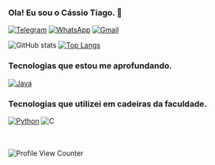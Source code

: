 ### Ola! Eu sou o Cássio Tiago. 👋

[![Telegram](https://img.shields.io/badge/Telegram-2CA5E0?style=for-the-badge&logo=telegram&logoColor=white)](https://t.me/cassiotiago)
[![WhatsApp](https://img.shields.io/badge/WhatsApp-25D366?style=for-the-badge&logo=whatsapp&logoColor=white)](https://api.whatsapp.com/send/?phone=5585987038928&text&type=phone_number&app_absent=0)
[![Gmail](https://img.shields.io/badge/Gmail-D14836?style=for-the-badge&logo=gmail&logoColor=white)](mailto:tiagoholanda2002@edu.unifor.br)


![GitHub stats](https://github-readme-stats.vercel.app/api?username={slnntk}&theme=blue-green)
[![Top Langs](https://github-readme-stats.vercel.app/api/top-langs/?username=slnntk&layout=compact&theme=synthwave&locale=pt-br)](https://github.com/slnntk/github-readme-stats)


### Tecnologias que estou me aprofundando.

[![Java](https://img.shields.io/badge/Java-ED8B00?style=for-the-badge&logo=openjdk&logoColor=white)](https://github.com/slnntk/Java)

### Tecnologias que utilizei em cadeiras da faculdade.
[![Python](https://img.shields.io/badge/Python-14354C?style=for-the-badge&logo=python&logoColor=white)](https://github.com/slnntk/PythonAntigos)
![C](https://img.shields.io/badge/C-00599C?style=for-the-badge&logo=c&logoColor=white)



ㅤ

![Profile View Counter](https://komarev.com/ghpvc/?username=slnntk)
